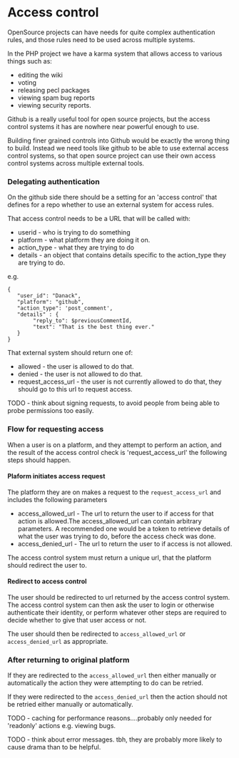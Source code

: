 
# Access control

OpenSource projects can have needs for quite complex authentication rules, and those rules need to be used across multiple systems. 

In the PHP project we have a karma system that allows access to various things such as:

* editing the wiki
* voting
* releasing pecl packages
* viewing spam bug reports
* viewing security reports.


Github is a really useful tool for open source projects, but the access control systems it has are nowhere near powerful enough to use. 

Building finer grained controls into Github would be exactly the wrong thing to build. Instead we need tools like github to be able to use external access control systems, so that open source project can use their own access control systems across multiple external tools.

### Delegating authentication

On the github side there should be a setting for an 'access control' that defines for a repo whether to use an external system for access rules.

That access control needs to be a URL that will be called with:

* userid - who is trying to do something
* platform - what platform they are doing it on.
* action_type - what they are trying to do
* details - an object that contains details specific to the action_type they are trying to do.

e.g. 

```
{ 
   "user_id": "Danack",
   "platform": "github",
   "action_type": 'post_comment',
   "details" : {
   		"reply_to": $previousCommentId,
   		"text": "That is the best thing ever."
   }  
}
```

That external system should return one of:

* allowed - the user is allowed to do that.
* denied - the user is not allowed to do that.
* request_access_url - the user is not currently allowed to do that, they should go to this url to request access.

TODO - think about signing requests, to avoid people from being able to probe permissions too easily.

### Flow for requesting access


When a user is on a platform, and they attempt to perform an action, and the result of the access control check is 'request_access_url' the following steps should happen.


#### Plaform initiates access request

The platform they are on makes a request to the `request_access_url` and includes the following parameters

* access_allowed_url - The url to return the user to if access for that action is allowed.The access_allowed_url can contain arbitrary parameters. A recommended one would be a token to retrieve details of what the user was trying to do, before the access check was done.
* access_denied_url - The url to return the user to if access is not allowed.


The access control system must return a unique url, that the platform should redirect the user to.


#### Redirect to access control 

The user should be redirected to url returned by the access control system. The access control system can then ask the user to login or otherwise authenticate their identity, or perform whatever other steps are required to decide whether to give that user access or not.

The user should then be redirected to `access_allowed_url` or `access_denied_url` as appropriate.

### After returning to original platform

If they are redirected to the `access_allowed_url` then either manually or automatically the action they were attempting to do can be retried.

If they were redirected to the `access_denied_url` then the action should not be retried either manually or automatically.

TODO - caching for performance reasons....probably only needed for 'readonly' actions e.g. viewing bugs.

TODO - think about error messages. tbh, they are probably more likely to cause drama than to be helpful.
